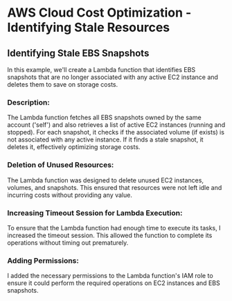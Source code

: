 # AWS Cloud Cost Optimization - Identifying Stale Resources

## Identifying Stale EBS Snapshots

In this example, we'll create a Lambda function that identifies EBS snapshots that are no longer associated with any active EC2 instance and deletes them to save on storage costs.

### Description:

The Lambda function fetches all EBS snapshots owned by the same account ('self') and also retrieves a list of active EC2 instances (running and stopped). For each snapshot, it checks if the associated volume (if exists) is not associated with any active instance. If it finds a stale snapshot, it deletes it, effectively optimizing storage costs.

### Deletion of Unused Resources:
The Lambda function was designed to delete unused EC2 instances, volumes, and snapshots. This ensured that resources were not left idle and incurring costs without providing any value.

### Increasing Timeout Session for Lambda Execution:
To ensure that the Lambda function had enough time to execute its tasks, I increased the timeout session. This allowed the function to complete its operations without timing out prematurely.

### Adding Permissions:
I added the necessary permissions to the Lambda function's IAM role to ensure it could perform the required operations on EC2 instances and EBS snapshots.

